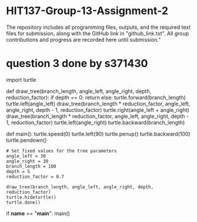 # HIT137-Group-13-Assignment-2
The repository includes all programming files, outputs, and the required text files for submission, along with the GitHub link in "github_link.txt". All group contributions and progress are recorded here until submission."
# question 3 done by s371430

import turtle

def draw_tree(branch_length, angle_left, angle_right, depth, reduction_factor):
    if depth == 0:
        return
    else:
        turtle.forward(branch_length)
        turtle.left(angle_left)
        draw_tree(branch_length * reduction_factor, angle_left, angle_right, depth - 1, reduction_factor)
        turtle.right(angle_left + angle_right)
        draw_tree(branch_length * reduction_factor, angle_left, angle_right, depth - 1, reduction_factor)
        turtle.left(angle_right)
        turtle.backward(branch_length)

def main():
    turtle.speed(0)
    turtle.left(90)
    turtle.penup()
    turtle.backward(100)
    turtle.pendown()
    
    # Set fixed values for the tree parameters
    angle_left = 30
    angle_right = 30
    branch_length = 100
    depth = 5
    reduction_factor = 0.7
    
    draw_tree(branch_length, angle_left, angle_right, depth, reduction_factor)
    turtle.hideturtle()
    turtle.done()

if __name__ == "__main__":
    main()
